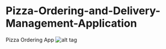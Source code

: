 # Pizza-Ordering-and-Delivery-Management-Application

Pizza Ordering App
![alt tag](blob:https%3A//drive.google.com/22a342ea-acff-4bc8-bc63-b2aa468561e7)
